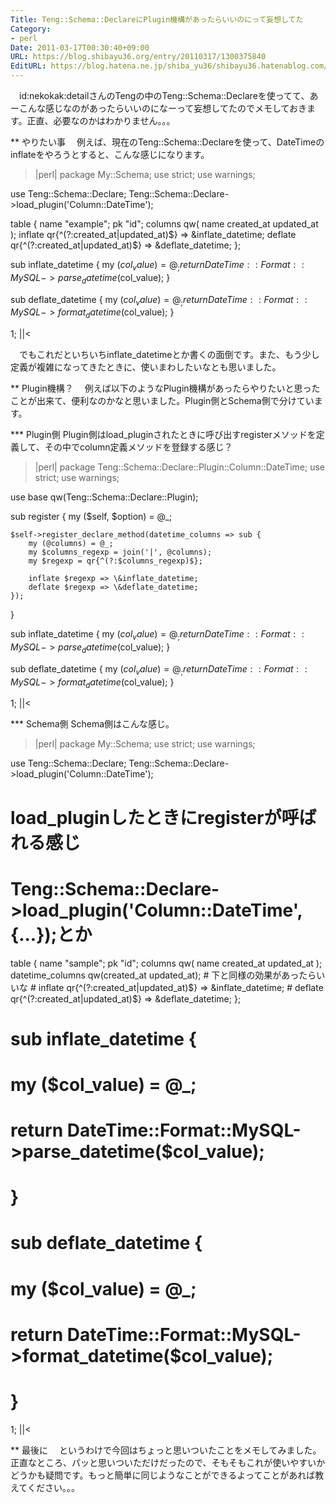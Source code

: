 ```yaml
---
Title: Teng::Schema::DeclareにPlugin機構があったらいいのにって妄想してた
Category:
- perl
Date: 2011-03-17T00:30:40+09:00
URL: https://blog.shibayu36.org/entry/20110317/1300375840
EditURL: https://blog.hatena.ne.jp/shiba_yu36/shibayu36.hatenablog.com/atom/entry/12704591929888038984
---
```


　id:nekokak:detailさんのTengの中のTeng::Schema::Declareを使ってて、あーこんな感じなのがあったらいいのになーって妄想してたのでメモしておきます。正直、必要なのかはわかりません。。。

** やりたい事
　例えば、現在のTeng::Schema::Declareを使って、DateTimeのinflateをやろうとすると、こんな感じになります。
>|perl|
package My::Schema;
use strict;
use warnings;

use Teng::Schema::Declare;
Teng::Schema::Declare->load_plugin('Column::DateTime');

table {
    name "example";
    pk "id";
    columns qw( name created_at updated_at );
    inflate qr{^(?:created_at|updated_at)$} => \&inflate_datetime;
    deflate qr{^(?:created_at|updated_at)$} => \&deflate_datetime;
};

sub inflate_datetime {
    my ($col_value) = @_;
    return DateTime::Format::MySQL->parse_datetime($col_value);
}

sub deflate_datetime {
    my ($col_value) = @_;
    return DateTime::Format::MySQL->format_datetime($col_value);
}

1;
||<

　でもこれだといちいちinflate_datetimeとか書くの面倒です。また、もう少し定義が複雑になってきたときに、使いまわしたいなとも思いました。

** Plugin機構？
　例えば以下のようなPlugin機構があったらやりたいと思ったことが出来て、便利なのかなと思いました。Plugin側とSchema側で分けています。

*** Plugin側
Plugin側はload_pluginされたときに呼び出すregisterメソッドを定義して、その中でcolumn定義メソッドを登録する感じ？
>|perl|
package Teng::Schema::Declare::Plugin::Column::DateTime;
use strict;
use warnings;

use base qw(Teng::Schema::Declare::Plugin);

sub register {
    my ($self, $option) = @_;

    $self->register_declare_method(datetime_columns => sub {
        my (@columns) = @_;
        my $columns_regexp = join('|', @columns);
        my $regexp = qr{^(?:$columns_regexp)$};

        inflate $regexp => \&inflate_datetime;
        deflate $regexp => \&deflate_datetime;
    });
}

sub inflate_datetime {
    my ($col_value) = @_;
    return DateTime::Format::MySQL->parse_datetime($col_value);
}

sub deflate_datetime {
    my ($col_value) = @_;
    return DateTime::Format::MySQL->format_datetime($col_value);
}

1;
||<


*** Schema側
Schema側はこんな感じ。
>|perl|
package My::Schema;
use strict;
use warnings;

use Teng::Schema::Declare;
Teng::Schema::Declare->load_plugin('Column::DateTime');
# load_pluginしたときにregisterが呼ばれる感じ
# Teng::Schema::Declare->load_plugin('Column::DateTime', {...});とか

table {
    name "sample";
    pk "id";
    columns qw( name created_at updated_at );
    datetime_columns qw(created_at updated_at);
    # 下と同様の効果があったらいいな
    # inflate qr{^(?:created_at|updated_at)$} => \&inflate_datetime;
    # deflate qr{^(?:created_at|updated_at)$} => \&deflate_datetime;
};

# sub inflate_datetime {
#     my ($col_value) = @_;
#     return DateTime::Format::MySQL->parse_datetime($col_value);
# }

# sub deflate_datetime {
#     my ($col_value) = @_;
#     return DateTime::Format::MySQL->format_datetime($col_value);
# }

1;
||<


** 最後に
　というわけで今回はちょっと思いついたことをメモしてみました。正直なところ、パッと思いついただけだったので、そもそもこれが使いやすいかどうかも疑問です。もっと簡単に同じようなことができるよってことがあれば教えてください。。。

